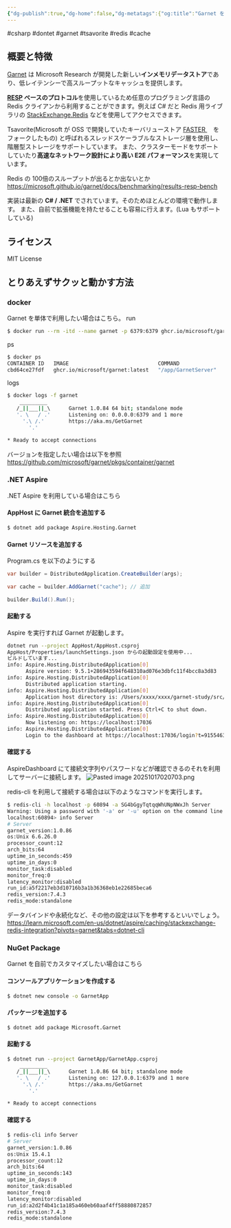 ```yaml
---
{"dg-publish":true,"dg-home":false,"dg-metatags":{"og:title":"Garnet を動かしてみる","og:image":"https://raw.githubusercontent.com/konnta0/blog2/refs/heads/main/konnta0.jpg","twitter:card":"summary","twitter:title":"Garnet を動かしてみる","twitter:image":"https://raw.githubusercontent.com/konnta0/blog2/refs/heads/main/konnta0.jpg","twitter:site":"@konnta0"},"permalink":"/Engineering/C-sharp/Garnet/Garnet を動かしてみる/","metatags":{"og:title":"Garnet を動かしてみる","og:image":"https://raw.githubusercontent.com/konnta0/blog2/refs/heads/main/konnta0.jpg","twitter:card":"summary","twitter:title":"Garnet を動かしてみる","twitter:image":"https://raw.githubusercontent.com/konnta0/blog2/refs/heads/main/konnta0.jpg","twitter:site":"@konnta0"},"dgPassFrontmatter":true,"created":"2025-10-05T03:11:18.293+09:00","updated":"2025-10-17T02:29:21.518+09:00"}
---
```


#csharp #dontet #garnet #tsavorite #redis #cache

## 概要と特徴
[Garnet](https://github.com/microsoft/garnet) は Microsoft Research が開発した新しい**インメモリデータストア**であり、低レイテンシーで高スループットなキャッシュを提供します。

**[RESP](https://redis.io/docs/reference/protocol-spec/) ベースのプロトコル**を使用しているため任意のプログラミング言語の Redis クライアンから利用することができます。例えば C# だと Redis 用ライブラリの [StackExchange.Redis](https://github.com/StackExchange/StackExchange.Redis) などを使用してアクセスできます。

Tsavorite(Microsoft が OSS で開発していたキーバリューストア [FASTER ](https://github.com/microsoft/FASTER)　をフォークしたもの) と呼ばれるスレッドスケーラブルなストレージ層を使用し、階層型ストレージをサポートしています。
また、クラスターモードをサポートしていたり**高速なネットワーク設計により高い E2E パフォーマンス**を実現しています。

Redis の 100倍のスループットが出るとか出ないとか
https://microsoft.github.io/garnet/docs/benchmarking/results-resp-bench

実装は最新の **C# / .NET** でされています。そのためほとんどの環境で動作します。
また、自前で拡張機能を持たせることも容易に行えます。(Lua もサポートしている)
## ライセンス
MIT License
## とりあえずサクッと動かす方法

### docker
Garnet を単体で利用したい場合はこちら。
run
```bash
$ docker run --rm -itd --name garnet -p 6379:6379 ghcr.io/microsoft/garnet:latest
```

ps
```bash
$ docker ps
CONTAINER ID   IMAGE                             COMMAND                  CREATED          STATUS                         PORTS                                          NAMES
cbd64ce27fdf   ghcr.io/microsoft/garnet:latest   "/app/GarnetServer"      12 seconds ago   Up 11 seconds                  0.0.0.0:6379->6379/tcp                         garnet

```

logs
```bash
$ docker logs -f garnet
    _________
   /_||___||_\      Garnet 1.0.84 64 bit; standalone mode
   '. \   / .'      Listening on: 0.0.0.0:6379 and 1 more
     '.\ /.'        https://aka.ms/GetGarnet
       '.'

* Ready to accept connections
```

バージョンを指定したい場合は以下を参照
https://github.com/microsoft/garnet/pkgs/container/garnet
### .NET Aspire
.NET Aspire を利用している場合はこちら
#### AppHost に Garnet 統合を追加する
```bash
$ dotnet add package Aspire.Hosting.Garnet
```
#### Garnet リソースを追加する
Program.cs を以下のようにする
```csharp
var builder = DistributedApplication.CreateBuilder(args);  
  
var cache = builder.AddGarnet("cache"); // 追加  
  
builder.Build().Run();
```
#### 起動する
Aspire を実行すれば Garnet が起動します。
```bash
dotnet run --project AppHost/AppHost.csproj
AppHost/Properties/launchSettings.json からの起動設定を使用中...
ビルドしています...
info: Aspire.Hosting.DistributedApplication[0]
      Aspire version: 9.5.1+286943594f648310ad076e3dbfc11f4bcc8a3d83
info: Aspire.Hosting.DistributedApplication[0]
      Distributed application starting.
info: Aspire.Hosting.DistributedApplication[0]
      Application host directory is: /Users/xxxx/xxxx/garnet-study/src/AppHost
info: Aspire.Hosting.DistributedApplication[0]
      Distributed application started. Press Ctrl+C to shut down.
info: Aspire.Hosting.DistributedApplication[0]
      Now listening on: https://localhost:17036
info: Aspire.Hosting.DistributedApplication[0]
      Login to the dashboard at https://localhost:17036/login?t=91554637450d8986e446b4c7d3ea0663
```

#### 確認する
AspireDashboard にて接続文字列やパスワードなどが確認できるのそれを利用してサーバーに接続します。
![Pasted image 20251017020703.png](/img/user/Pasted%20image%2020251017020703.png)

redis-cli を利用して接続する場合は以下のようなコマンドを実行します。
```bash
$ redis-cli -h localhost -p 60894 -a SG4bGgyTqtqqWhUNpNWxJh Server
Warning: Using a password with '-a' or '-u' option on the command line interface may not be safe.
localhost:60894> info Server
# Server
garnet_version:1.0.86
os:Unix 6.6.26.0
processor_count:12
arch_bits:64
uptime_in_seconds:459
uptime_in_days:0
monitor_task:disabled
monitor_freq:0
latency_monitor:disabled
run_id:a5f2217eb3d10716b3a1b36368eb1e22685beca6
redis_version:7.4.3
redis_mode:standalone

```

データバインドや永続化など、その他の設定は以下を参考するといいでしょう。
https://learn.microsoft.com/en-us/dotnet/aspire/caching/stackexchange-redis-integration?pivots=garnet&tabs=dotnet-cli

### NuGet Package
Garnet を自前でカスタマイズしたい場合はこちら
#### コンソールアプリケーションを作成する
```bash
$ dotnet new console -o GarnetApp
```
#### パッケージを追加する
```bash
$ dotnet add package Microsoft.Garnet
```
#### 起動する
```bash
$ dotnet run --project GarnetApp/GarnetApp.csproj
    _________
   /_||___||_\      Garnet 1.0.86 64 bit; standalone mode
   '. \   / .'      Listening on: 127.0.0.1:6379 and 1 more
     '.\ /.'        https://aka.ms/GetGarnet
       '.'

* Ready to accept connections

```
#### 確認する
```bash
$ redis-cli info Server
# Server
garnet_version:1.0.86
os:Unix 15.4.1
processor_count:12
arch_bits:64
uptime_in_seconds:143
uptime_in_days:0
monitor_task:disabled
monitor_freq:0
latency_monitor:disabled
run_id:a2d2f4b41c1a185a460eb60aaf4ff58880872857
redis_version:7.4.3
redis_mode:standalone
```
